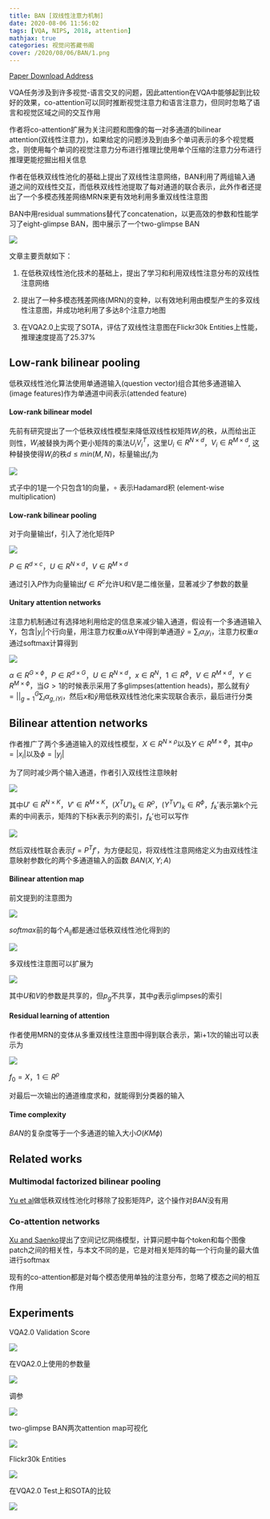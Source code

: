 ```yaml
---
title: BAN [双线性注意力机制]
date: 2020-08-06 11:56:02
tags: [VQA, NIPS, 2018, attention]
mathjax: true
categories: 视觉问答藏书阁
cover: /2020/08/06/BAN/1.png
---
```

[Paper Download Address](https://arxiv.org/abs/1805.07932)

VQA任务涉及到许多视觉-语言交叉的问题，因此attention在VQA中能够起到比较好的效果，co-attention可以同时推断视觉注意力和语言注意力，但同时忽略了语言和视觉区域之间的交互作用

作者将co-attention扩展为关注问题和图像的每一对多通道的bilinear attention(双线性注意力)，如果给定的问题涉及到由多个单词表示的多个视觉概念，则使用每个单词的视觉注意力分布进行推理比使用单个压缩的注意力分布进行推理更能挖掘出相关信息

作者在低秩双线性池化的基础上提出了双线性注意网络，BAN利用了两组输入通道之间的双线性交互，而低秩双线性池提取了每对通道的联合表示，此外作者还提出了一个多模态残差网络MRN来更有效地利用多重双线性注意图

BAN中用residual summations替代了concatenation，以更高效的参数和性能学习了eight-glimpse BAN，图中展示了一个two-glimpse BAN

![](1.png)

文章主要贡献如下：

1. 在低秩双线性池化技术的基础上，提出了学习和利用双线性注意分布的双线性注意网络

2. 提出了一种多模态残差网络(MRN)的变种，以有效地利用由模型产生的多双线性注意图，并成功地利用了多达8个注意力地图

3. 在VQA2.0上实现了SOTA，评估了双线性注意图在Flickr30k Entities上性能，推理速度提高了25.37%

## Low-rank bilinear pooling

低秩双线性池化算法使用单通道输入(question vector)组合其他多通道输入(image features)作为单通道中间表示(attended feature)

#### Low-rank bilinear model

先前有研究提出了一个低秩双线性模型来降低双线性权矩阵$W_i$的秩，从而给出正则性，$W_i$被替换为两个更小矩阵的乘法$U_iV_i^T$，这里$U_i \in R^{N \times d}$，$V_i \in R^{M \times d}$, 这种替换使得$W_i$的秩$d \le min(M,N)$，标量输出$f_i$为

![](2.png)

式子中的$1$是一个只包含1的向量，$\circ$ 表示Hadamard积 (element-wise multiplication)

#### Low-rank bilinear pooling

对于向量输出f，引入了池化矩阵P

![](3.png)

$P \in R^{d \times c}$，$U \in R^{N \times d}$，$V \in R^{M \times d}$  

通过引入$P$作为向量输出$f \in R^c$允许U和V是二维张量，显著减少了参数的数量

#### Unitary attention networks

注意力机制通过有选择地利用给定的信息来减少输入通道，假设有一个多通道输入Y，包含$|{y_i}|$个行向量，用注意力权重$\alpha$从Y中得到单通道$\hat{y}=\sum_i\alpha_iy_i$，注意力权重$\alpha$通过softmax计算得到

![](4.png)

$\alpha \in R^{G \times\phi}$，$P \in R^{d\times G}$，$U \in R^{N \times d}$，$x \in R^N$，$1 \in R^{\phi}$，$V \in R^{M \times d}$，$Y \in R^{M \times \phi}$，当$G>1$的时候表示采用了多glimpses(attention heads)，那么就有$\hat{y}=||_{g=1}^G\sum_i\alpha_{g,iYi}$，然后$x$和$\hat{y}$用低秩双线性池化来实现联合表示，最后进行分类

## Bilinear attention networks

作者推广了两个多通道输入的双线性模型，$X \in R^{N \times \rho}$以及$Y \in R^{M \times \phi}$，其中$\rho = |{x_i}|$以及$\phi =|{y_j}|$

为了同时减少两个输入通道，作者引入双线性注意映射

![](5.png)

其中$U' \in R^{N \times K}$，$V' \in R^{M \times K}$，$(X^TU')_k \in R^{\rho}$，$(Y^TV')_k \in R^{\phi}$，$f_k'$表示第k个元素的中间表示，矩阵的下标k表示列的索引，$f_k'$也可以写作

![](6.png)

然后双线性联合表示$f=P^Tf'$，为方便起见，将双线性注意网络定义为由双线性注意映射参数化的两个多通道输入的函数
$BAN(X,Y;A)$

#### Bilinear attention map

前文提到的注意图为

![](7.png)

$softmax$前的每个$A_{ij}$都是通过低秩双线性池化得到的

![](8.png)

多双线性注意图可以扩展为

![](9.png)

其中$U$和$V$的参数是共享的，但$p_g$不共享，其中$g$表示glimpses的索引

#### Residual learning of attention

作者使用MRN的变体从多重双线性注意图中得到联合表示，第i+1次的输出可以表示为

![](10.png)

$f_0=X$，$1 \in R^\rho$

对最后一次输出的通道维度求和，就能得到分类器的输入

#### Time complexity

$BAN$的复杂度等于一个多通道的输入大小$O(KM\phi)$

## Related works

### Multimodal factorized bilinear pooling

[Yu et al][1]做低秩双线性池化时移除了投影矩阵$P$，这个操作对$BAN$没有用

[1]:https://arxiv.org/abs/1708.03619

### Co-attention networks

[Xu and Saenko][2]提出了空间记忆网络模型，计算问题中每个token和每个图像patch之间的相关性，与本文不同的是，它是对相关矩阵的每一个行向量的最大值进行softmax

[2]:https://arxiv.org/abs/1511.05234

现有的co-attention都是对每个模态使用单独的注意分布，忽略了模态之间的相互作用

## Experiments

VQA2.0 Validation Score

![](11.png)

在VQA2.0上使用的参数量

![](12.png)

调参

![](13.png)

two-glimpse BAN两次attention map可视化

![](14.png)

Flickr30k Entities

![](15.png)

在VQA2.0 Test上和SOTA的比较

![](16.png)


